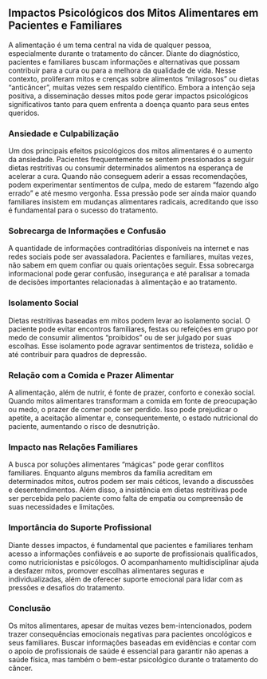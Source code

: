 
## Impactos Psicológicos dos Mitos Alimentares em Pacientes e Familiares

A alimentação é um tema central na vida de qualquer pessoa, especialmente durante o tratamento do câncer. Diante do diagnóstico, pacientes e familiares buscam informações e alternativas que possam contribuir para a cura ou para a melhora da qualidade de vida. Nesse contexto, proliferam mitos e crenças sobre alimentos “milagrosos” ou dietas “anticâncer”, muitas vezes sem respaldo científico. Embora a intenção seja positiva, a disseminação desses mitos pode gerar impactos psicológicos significativos tanto para quem enfrenta a doença quanto para seus entes queridos.

### Ansiedade e Culpabilização

Um dos principais efeitos psicológicos dos mitos alimentares é o aumento da ansiedade. Pacientes frequentemente se sentem pressionados a seguir dietas restritivas ou consumir determinados alimentos na esperança de acelerar a cura. Quando não conseguem aderir a essas recomendações, podem experimentar sentimentos de culpa, medo de estarem “fazendo algo errado” e até mesmo vergonha. Essa pressão pode ser ainda maior quando familiares insistem em mudanças alimentares radicais, acreditando que isso é fundamental para o sucesso do tratamento.

### Sobrecarga de Informações e Confusão

A quantidade de informações contraditórias disponíveis na internet e nas redes sociais pode ser avassaladora. Pacientes e familiares, muitas vezes, não sabem em quem confiar ou quais orientações seguir. Essa sobrecarga informacional pode gerar confusão, insegurança e até paralisar a tomada de decisões importantes relacionadas à alimentação e ao tratamento.

### Isolamento Social

Dietas restritivas baseadas em mitos podem levar ao isolamento social. O paciente pode evitar encontros familiares, festas ou refeições em grupo por medo de consumir alimentos “proibidos” ou de ser julgado por suas escolhas. Esse isolamento pode agravar sentimentos de tristeza, solidão e até contribuir para quadros de depressão.

### Relação com a Comida e Prazer Alimentar

A alimentação, além de nutrir, é fonte de prazer, conforto e conexão social. Quando mitos alimentares transformam a comida em fonte de preocupação ou medo, o prazer de comer pode ser perdido. Isso pode prejudicar o apetite, a aceitação alimentar e, consequentemente, o estado nutricional do paciente, aumentando o risco de desnutrição.

### Impacto nas Relações Familiares

A busca por soluções alimentares “mágicas” pode gerar conflitos familiares. Enquanto alguns membros da família acreditam em determinados mitos, outros podem ser mais céticos, levando a discussões e desentendimentos. Além disso, a insistência em dietas restritivas pode ser percebida pelo paciente como falta de empatia ou compreensão de suas necessidades e limitações.

### Importância do Suporte Profissional

Diante desses impactos, é fundamental que pacientes e familiares tenham acesso a informações confiáveis e ao suporte de profissionais qualificados, como nutricionistas e psicólogos. O acompanhamento multidisciplinar ajuda a desfazer mitos, promover escolhas alimentares seguras e individualizadas, além de oferecer suporte emocional para lidar com as pressões e desafios do tratamento.

### Conclusão

Os mitos alimentares, apesar de muitas vezes bem-intencionados, podem trazer consequências emocionais negativas para pacientes oncológicos e seus familiares. Buscar informações baseadas em evidências e contar com o apoio de profissionais de saúde é essencial para garantir não apenas a saúde física, mas também o bem-estar psicológico durante o tratamento do câncer.
```

